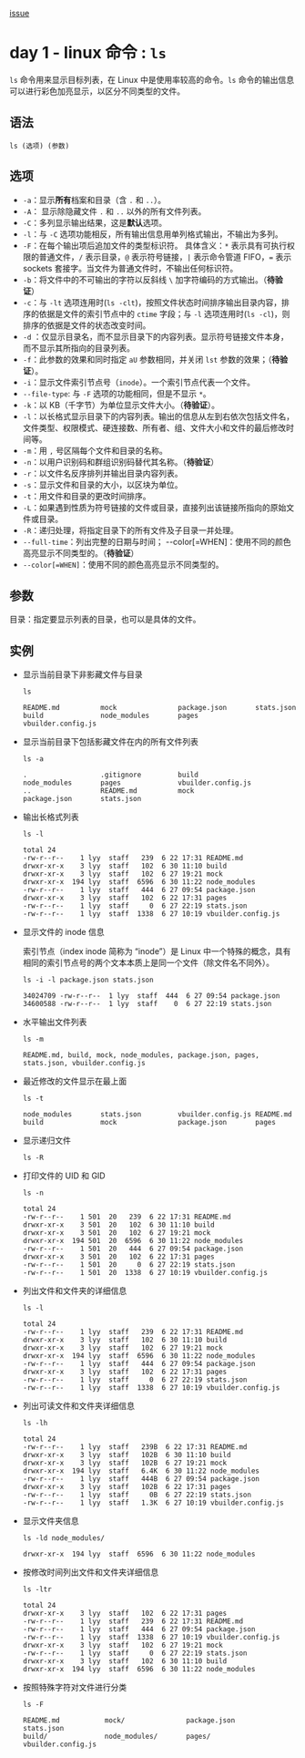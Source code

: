 [issue](https://github.com/hoperyy/blog/issues/41)

# day 1 - linux 命令 : `ls`

`ls` 命令用来显示目标列表，在 Linux 中是使用率较高的命令。`ls` 命令的输出信息可以进行彩色加亮显示，以区分不同类型的文件。

## 语法

```
ls (选项) (参数)
```

## 选项

+   `-a`：显示**所有**档案和目录（含 `.` 和 `..`）。
+   `-A`： 显示除隐藏文件 `.` 和 `..` 以外的所有文件列表。
+   `-C`：多列显示输出结果，这是**默认**选项。
+   `-l`：与 `-C` 选项功能相反，所有输出信息用单列格式输出，不输出为多列。
+   `-F`：在每个输出项后追加文件的类型标识符。
    具体含义：`*` 表示具有可执行权限的普通文件，`/` 表示目录，`@` 表示符号链接，`|` 表示命令管道 FIFO，`=` 表示 sockets 套接字。当文件为普通文件时，不输出任何标识符。
+   `-b`：将文件中的不可输出的字符以反斜线 `\` 加字符编码的方式输出。（**待验证**）
+   `-c`：与 `-lt` 选项连用时(`ls -clt`)，按照文件状态时间排序输出目录内容，排序的依据是文件的索引节点中的 `ctime` 字段；与 `-l` 选项连用时(`ls -cl`)，则排序的依据是文件的状态改变时间。
+   `-d` ：仅显示目录名，而不显示目录下的内容列表。显示符号链接文件本身，而不显示其所指向的目录列表。
+   `-f`：此参数的效果和同时指定 `aU` 参数相同，并关闭 `lst` 参数的效果；（**待验证**）。
+   `-i`：显示文件索引节点号（`inode`）。一个索引节点代表一个文件。
+   `--file-type`: 与 `-F` 选项的功能相同，但是不显示 `*`。
+   `-k`：以 KB（千字节）为单位显示文件大小。（**待验证**）。
+   `-l`：以长格式显示目录下的内容列表。输出的信息从左到右依次包括文件名，文件类型、权限模式、硬连接数、所有者、组、文件大小和文件的最后修改时间等。
+   `-m`：用 `,` 号区隔每个文件和目录的名称。
+   `-n`：以用户识别码和群组识别码替代其名称。（**待验证**）
+   `-r`：以文件名反序排列并输出目录内容列表。
+   `-s`：显示文件和目录的大小，以区块为单位。
+   `-t`：用文件和目录的更改时间排序。
+   `-L`：如果遇到性质为符号链接的文件或目录，直接列出该链接所指向的原始文件或目录。
+   `-R`：递归处理，将指定目录下的所有文件及子目录一并处理。
+   `--full-time`：列出完整的日期与时间； --color[=WHEN]：使用不同的颜色高亮显示不同类型的。（**待验证**）
+   `--color[=WHEN]`：使用不同的颜色高亮显示不同类型的。

## 参数

目录：指定要显示列表的目录，也可以是具体的文件。

## 实例

+   显示当前目录下非影藏文件与目录

    ```
    ls
    
    README.md          mock               package.json       stats.json
    build              node_modules       pages              vbuilder.config.js
    ```
    
+   显示当前目录下包括影藏文件在内的所有文件列表

    ```
    ls -a
    
    .                  .gitignore         build              node_modules       pages              vbuilder.config.js
    ..                 README.md          mock               package.json       stats.json
    ```
    
+   输出长格式列表

    ```
    ls -l
    
    total 24
    -rw-r--r--    1 lyy  staff   239  6 22 17:31 README.md
    drwxr-xr-x    3 lyy  staff   102  6 30 11:10 build
    drwxr-xr-x    3 lyy  staff   102  6 27 19:21 mock
    drwxr-xr-x  194 lyy  staff  6596  6 30 11:22 node_modules
    -rw-r--r--    1 lyy  staff   444  6 27 09:54 package.json
    drwxr-xr-x    3 lyy  staff   102  6 22 17:31 pages
    -rw-r--r--    1 lyy  staff     0  6 27 22:19 stats.json
    -rw-r--r--    1 lyy  staff  1338  6 27 10:19 vbuilder.config.js
    ```
    
+   显示文件的 inode 信息

    索引节点（index inode 简称为 “inode”）是 Linux 中一个特殊的概念，具有相同的索引节点号的两个文本本质上是同一个文件（除文件名不同外）。

    ```
    ls -i -l package.json stats.json
    
    34024709 -rw-r--r--  1 lyy  staff  444  6 27 09:54 package.json
    34600588 -rw-r--r--  1 lyy  staff    0  6 27 22:19 stats.json
    ```
    
+   水平输出文件列表

    ```
    ls -m
    
    README.md, build, mock, node_modules, package.json, pages, stats.json, vbuilder.config.js
    ```
    
+   最近修改的文件显示在最上面

    ```
    ls -t 
    
    node_modules       stats.json         vbuilder.config.js README.md
    build              mock               package.json       pages
    ```
    
+   显示递归文件
    
    ```
    ls -R
    ```
    
+   打印文件的 UID 和 GID

    ```
    ls -n
    
    total 24
    -rw-r--r--    1 501  20   239  6 22 17:31 README.md
    drwxr-xr-x    3 501  20   102  6 30 11:10 build
    drwxr-xr-x    3 501  20   102  6 27 19:21 mock
    drwxr-xr-x  194 501  20  6596  6 30 11:22 node_modules
    -rw-r--r--    1 501  20   444  6 27 09:54 package.json
    drwxr-xr-x    3 501  20   102  6 22 17:31 pages
    -rw-r--r--    1 501  20     0  6 27 22:19 stats.json
    -rw-r--r--    1 501  20  1338  6 27 10:19 vbuilder.config.js
    ```
    
+   列出文件和文件夹的详细信息

    ```
    ls -l
    
    total 24
    -rw-r--r--    1 lyy  staff   239  6 22 17:31 README.md
    drwxr-xr-x    3 lyy  staff   102  6 30 11:10 build
    drwxr-xr-x    3 lyy  staff   102  6 27 19:21 mock
    drwxr-xr-x  194 lyy  staff  6596  6 30 11:22 node_modules
    -rw-r--r--    1 lyy  staff   444  6 27 09:54 package.json
    drwxr-xr-x    3 lyy  staff   102  6 22 17:31 pages
    -rw-r--r--    1 lyy  staff     0  6 27 22:19 stats.json
    -rw-r--r--    1 lyy  staff  1338  6 27 10:19 vbuilder.config.js
    ```
    
+   列出可读文件和文件夹详细信息

    ```
    ls -lh
    
    total 24
    -rw-r--r--    1 lyy  staff   239B  6 22 17:31 README.md
    drwxr-xr-x    3 lyy  staff   102B  6 30 11:10 build
    drwxr-xr-x    3 lyy  staff   102B  6 27 19:21 mock
    drwxr-xr-x  194 lyy  staff   6.4K  6 30 11:22 node_modules
    -rw-r--r--    1 lyy  staff   444B  6 27 09:54 package.json
    drwxr-xr-x    3 lyy  staff   102B  6 22 17:31 pages
    -rw-r--r--    1 lyy  staff     0B  6 27 22:19 stats.json
    -rw-r--r--    1 lyy  staff   1.3K  6 27 10:19 vbuilder.config.js
    ```
    
+   显示文件夹信息

    ```
    ls -ld node_modules/
    
    drwxr-xr-x  194 lyy  staff  6596  6 30 11:22 node_modules
    ```

+   按修改时间列出文件和文件夹详细信息

    ```
    ls -ltr
    
    total 24
    drwxr-xr-x    3 lyy  staff   102  6 22 17:31 pages
    -rw-r--r--    1 lyy  staff   239  6 22 17:31 README.md
    -rw-r--r--    1 lyy  staff   444  6 27 09:54 package.json
    -rw-r--r--    1 lyy  staff  1338  6 27 10:19 vbuilder.config.js
    drwxr-xr-x    3 lyy  staff   102  6 27 19:21 mock
    -rw-r--r--    1 lyy  staff     0  6 27 22:19 stats.json
    drwxr-xr-x    3 lyy  staff   102  6 30 11:10 build
    drwxr-xr-x  194 lyy  staff  6596  6 30 11:22 node_modules
    ```

+   按照特殊字符对文件进行分类

    ```
    ls -F
    
    README.md           mock/               package.json        stats.json
    build/              node_modules/       pages/              vbuilder.config.js
    ```

